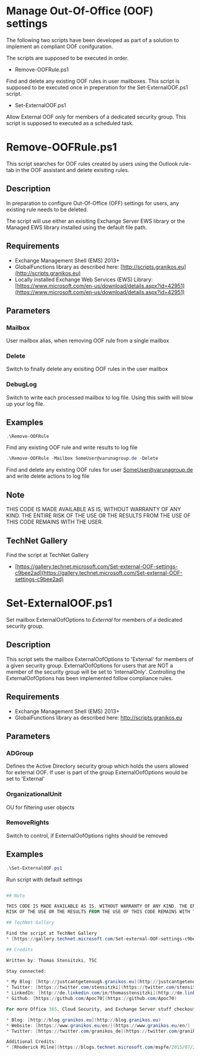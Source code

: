 # Manage Out-Of-Office (OOF) settings

The following two scripts have been developed as part of a solution to implement an compliant OOF conifguration.

The scripts are supposed to be executed in order.

* Remove-OOFRule.ps1

Find and delete any existing OOF rules in user mailboxes. This script is supposed to be executed once in preperation for the Set-ExternalOOF.ps1 script.

* Set-ExternalOOF.ps1

Allow External OOF only for members of a dedicated security group. This script is supposed to executed as a scheduled task.

# Remove-OOFRule.ps1

This script searches for OOF rules created by users using the Outlook rule-tab in the OOF assistant and delete exisiting rules.

## Description

In preparation to configure Out-Of-Office (OFF) settings for users, any existing rule needs to be deleted.

The script will use either an exisiting Exchange Server EWS library or the Managed EWS library installed using the default file path.

## Requirements

* Exchange Management Shell (EMS) 2013+
* GlobalFunctions library as described here: [http://scripts.granikos.eu](http://scripts.granikos.eu)
* Locally installed Exchange Web Services (EWS) Library: [https://www.microsoft.com/en-us/download/details.aspx?id=42951](https://www.microsoft.com/en-us/download/details.aspx?id=42951)

## Parameters

### Mailbox

User mailbox alias, when removing OOF rule from a single mailbox

### Delete

Switch to finally delete any exisiting OOF rules in the user mailbox

### DebugLog

Switch to write each processed mailbox to log file. Using this swith will blow up your log file.

## Examples

``` PowerShell
.\Remove-OOFRule
```

Find any existing OOF rule and write results to log file

``` PowerShell
.\Remove-OOFRule -Mailbox SomeUser@varunagroup.de -Delete
```

Find and delete any existing OOF rules for user SomeUser@varunagroup.de and write delete actions to log file

## Note

THIS CODE IS MADE AVAILABLE AS IS, WITHOUT WARRANTY OF ANY KIND. THE ENTIRE
RISK OF THE USE OR THE RESULTS FROM THE USE OF THIS CODE REMAINS WITH THE USER.

## TechNet Gallery

Find the script at TechNet Gallery

* [https://gallery.technet.microsoft.com/Set-external-OOF-settings-c9bee2ad](https://gallery.technet.microsoft.com/Set-external-OOF-settings-c9bee2ad)

# Set-ExternalOOF.ps1

Set mailbox ExternalOofOptions to _External_ for members of a dedicated security group.

## Description

This script sets the mailbox ExternalOofOptions to 'External' for members of a given security group. ExternalOofOptions for users that are NOT a member of the security group will be set to 'InternalOnly'. Controlling the ExternalOofOptions has been implemented follow compliance rules.

## Requirements

* Exchange Management Shell (EMS) 2013+
* GlobalFunctions library as described here: http://scripts.granikos.eu

## Parameters

### ADGroup

Defines the Active Directory security group which holds the users allowed for external OOF. If user is part of the group ExternalOofOptions would be set to 'External'

### OrganizationalUnit

OU for filtering user objects

### RemoveRights

Switch to control, if ExternalOofOptions rights should be removed

## Examples

``` PowerShell
.\Set-ExternalOOF.ps1
```

Run script with default settings

``` PowerShell

## Note

THIS CODE IS MADE AVAILABLE AS IS, WITHOUT WARRANTY OF ANY KIND. THE ENTIRE
RISK OF THE USE OR THE RESULTS FROM THE USE OF THIS CODE REMAINS WITH THE USER.

## TechNet Gallery

Find the script at TechNet Gallery
* [https://gallery.technet.microsoft.com/Set-external-OOF-settings-c9bee2ad](https://gallery.technet.microsoft.com/Set-external-OOF-settings-c9bee2ad)

## Credits

Written by: Thomas Stensitzki, TSC

Stay connected:

* My Blog: [http://justcantgetenough.granikos.eu](http://justcantgetenough.granikos.eu)
* Twitter: [https://twitter.com/stensitzki](https://twitter.com/stensitzki)
* LinkedIn: [http://de.linkedin.com/in/thomasstensitzki](http://de.linkedin.com/in/thomasstensitzki)
* Github: [https://github.com/Apoc70](https://github.com/Apoc70)

For more Office 365, Cloud Security, and Exchange Server stuff checkout services provided by Granikos

* Blog: [http://blog.granikos.eu](http://blog.granikos.eu)
* Website: [https://www.granikos.eu/en/](https://www.granikos.eu/en/)
* Twitter: [https://twitter.com/granikos_de](https://twitter.com/granikos_de)

Additional Credits:
* [Rhoderick Milne](https://blogs.technet.microsoft.com/mspfe/2015/07/22/using-exchange-ews-to-delete-corrupt-oof/)